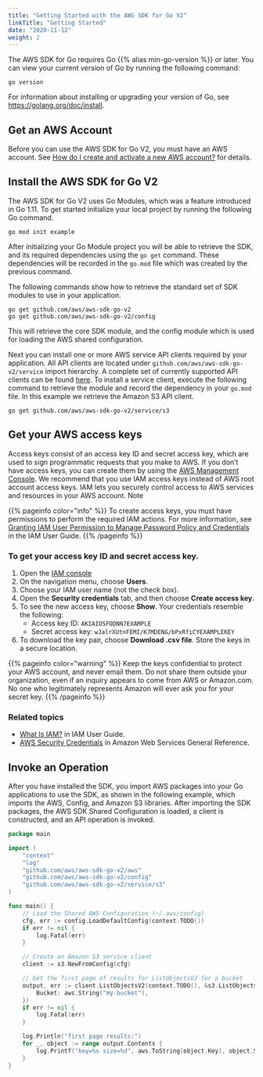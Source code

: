```yaml
---
title: "Getting Started with the AWS SDK for Go V2"
linkTitle: "Getting Started"
date: "2020-11-12"
weight: 2
---
```


The AWS SDK for Go requires Go {{% alias min-go-version %}} or later. You can view your current version of Go by running the following command:

```
go version
```

For information about installing or upgrading your version of Go, see https://golang.org/doc/install.

## Get an AWS Account

Before you can use the AWS SDK for Go V2, you must have an AWS account.
See [How do I create and activate a new AWS account?](https://aws.amazon.com/premiumsupport/knowledge-center/create-and-activate-aws-account/)
for details.

## Install the AWS SDK for Go V2

The AWS SDK for Go V2 uses Go Modules, which was a feature introduced in Go 1.11. To get started initialize your local
project by running the following Go command.

```
go mod init example
```

After initializing your Go Module project you will be able to retrieve the SDK, and its required dependencies using
the `go get` command. These dependencies will be recorded in the `go.mod` file which was created by the previous
command.

The following commands show how to retrieve the standard set of SDK modules to use in your application.

```
go get github.com/aws/aws-sdk-go-v2
go get github.com/aws/aws-sdk-go-v2/config
```

This will retrieve the core SDK module, and the config module which is used for loading the AWS shared configuration.

Next you can install one or more AWS service API clients required by your application. All API clients are located
under `github.com/aws/aws-sdk-go-v2/service` import hierarchy. A complete set of currently supported API clients can be
found
[here](https://pkg.go.dev/mod/github.com/aws/aws-sdk-go-v2?tab=packages). To install a service client, execute the
following command to retrieve the module and record the dependency in your `go.mod` file. In this example we retrieve
the Amazon S3 API client.

```
go get github.com/aws/aws-sdk-go-v2/service/s3
```

## Get your AWS access keys

Access keys consist of an access key ID and secret access key, which are used to sign programmatic requests that you
make to AWS. If you don’t have access keys, you can create them by using
the [AWS Management Console](https://console.aws.amazon.com/console/home). We recommend that you use IAM access keys
instead of AWS root account access keys. IAM lets you securely control access to AWS services and resources in your AWS
account. Note

{{% pageinfo color="info" %}} To create access keys, you must have permissions to perform the required IAM actions. For
more information,
see [Granting IAM User Permission to Manage Password Policy and Credentials](https://docs.aws.amazon.com/IAM/latest/UserGuide/id_credentials_delegate-permissions.html)
in the IAM User Guide. {{% /pageinfo %}}

### To get your access key ID and secret access key.

1. Open the [IAM console](https://console.aws.amazon.com/iam/home)
1. On the navigation menu, choose **Users**.
1. Choose your IAM user name (not the check box).
1. Open the **Security credentials** tab, and then choose **Create access key**.
1. To see the new access key, choose **Show**. Your credentials resemble the following:
    * Access key ID: `AKIAIOSFODNN7EXAMPLE`
    * Secret access key: `wJalrXUtnFEMI/K7MDENG/bPxRfiCYEXAMPLEKEY`
1. To download the key pair, choose **Download .csv file**. Store the keys in a secure location.

{{% pageinfo color="warning" %}} Keep the keys confidential to protect your AWS account, and never email them. Do not
share them outside your organization, even if an inquiry appears to come from AWS or Amazon.com. No one who legitimately
represents Amazon will ever ask you for your secret key. {{% /pageinfo %}}

### Related topics

* [What Is IAM?](https://docs.aws.amazon.com/IAM/latest/UserGuide/introduction.html)
  in IAM User Guide.
* [AWS Security Credentials](https://docs.aws.amazon.com/general/latest/gr/aws-security-credentials.html)
  in Amazon Web Services General Reference.

## Invoke an Operation

After you have installed the SDK, you import AWS packages into your Go applications to use the SDK, as shown in the
following example, which imports the AWS, Config, and Amazon S3 libraries. After importing the SDK packages, the
AWS SDK Shared Configuration is loaded, a client is constructed, and an API operation is invoked.

```go
package main

import (
	"context"
	"log"
	"github.com/aws/aws-sdk-go-v2/aws"
	"github.com/aws/aws-sdk-go-v2/config"
	"github.com/aws/aws-sdk-go-v2/service/s3"
)

func main() {
	// Load the Shared AWS Configuration (~/.aws/config)
	cfg, err := config.LoadDefaultConfig(context.TODO())
	if err != nil {
		log.Fatal(err)
	}

	// Create an Amazon S3 service client
	client := s3.NewFromConfig(cfg)

	// Get the first page of results for ListObjectsV2 for a bucket
	output, err := client.ListObjectsV2(context.TODO(), &s3.ListObjectsV2Input{
		Bucket: aws.String("my-bucket"),
	})
	if err != nil {
		log.Fatal(err)
	}

	log.Println("first page results:")
	for _, object := range output.Contents {
		log.Printf("key=%s size=%d", aws.ToString(object.Key), object.Size)
	}
}
```
